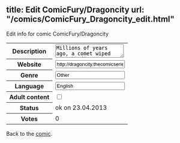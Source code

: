 title: Edit ComicFury/Dragoncity
url: "/comics/ComicFury_Dragoncity_edit.html"
---
Edit info for comic ComicFury/Dragoncity

<form name="comic" action="http://gaepostmail.appengine.com/comic" name="post">
<table class="comicinfo">
<tr>
<th>Description</th><td><textarea name="description">Millions of years ago, a comet wiped out the dinosaurs, but the dragons who were living along side them went underground and stayed there. And now we see the civilization that has come about from those refuges in a current day story.</textarea></td>
</tr>
<tr>
<th>Website</th><td><input type="text" name="url" value="http://dragoncity.thecomicseries.com/"/></td>
</tr>
<tr>
<th>Genre</th><td><input type="text" name="genre" value="Other"/></td>
</tr>
<tr>
<th>Language</th><td><input type="text" name="language" value="English"/></td>
</tr>
<tr>
<th>Adult content</th><td><input type="checkbox" name="adult" value="adult" /></td>
</tr>
<tr>
<th>Status</th><td>ok on 23.04.2013</td>
</tr>
<tr>
<th>Votes</th><td>0</div></td>
</tr>
</table>
</form>

Back to the [comic](/comics/ComicFury_Dragoncity.html).
